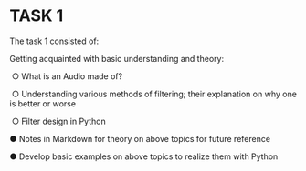 # TASK 1

The task 1 consisted of:

Getting acquainted with basic understanding and theory:

​		○ What is an Audio made of? 

​		○ Understanding various methods of filtering; their explanation on why one is better or worse 

​		○ Filter design in Python 

● Notes in Markdown for theory on above topics for future reference 

● Develop basic examples on above topics to realize them with Python